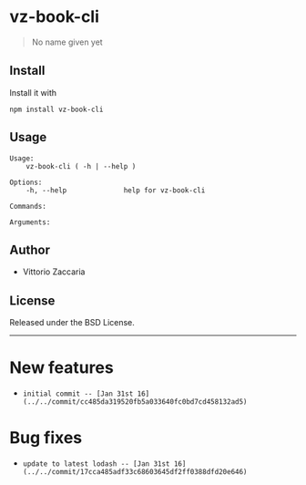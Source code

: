 # vz-book-cli
> No name given yet

## Install

Install it with

```
npm install vz-book-cli
```
## Usage

```
Usage:
    vz-book-cli ( -h | --help )

Options:
    -h, --help              help for vz-book-cli

Commands:

Arguments:

```

## Author

* Vittorio Zaccaria

## License
Released under the BSD License.

***



# New features

-     initial commit -- [Jan 31st 16](../../commit/cc485da319520fb5a033640fc0bd7cd458132ad5)

# Bug fixes

-     update to latest lodash -- [Jan 31st 16](../../commit/17cca485adf33c68603645df2ff0388dfd20e646)
